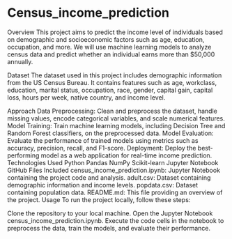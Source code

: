 # Census_income_prediction
Overview
This project aims to predict the income level of individuals based on demographic and socioeconomic factors such as age, education, occupation, and more. We will use machine learning models to analyze census data and predict whether an individual earns more than $50,000 annually.

Dataset
The dataset used in this project includes demographic information from the US Census Bureau. It contains features such as age, workclass, education, marital status, occupation, race, gender, capital gain, capital loss, hours per week, native country, and income level.

Approach
Data Preprocessing: Clean and preprocess the dataset, handle missing values, encode categorical variables, and scale numerical features.
Model Training: Train machine learning models, including Decision Tree and Random Forest classifiers, on the preprocessed data.
Model Evaluation: Evaluate the performance of trained models using metrics such as accuracy, precision, recall, and F1-score.
Deployment: Deploy the best-performing model as a web application for real-time income prediction.
Technologies Used
Python
Pandas
NumPy
Scikit-learn
Jupyter Notebook
GitHub
Files Included
census_income_prediction.ipynb: Jupyter Notebook containing the project code and analysis.
adult.csv: Dataset containing demographic information and income levels.
popdata.csv: Dataset containing population data.
README.md: This file providing an overview of the project.
Usage
To run the project locally, follow these steps:

Clone the repository to your local machine.
Open the Jupyter Notebook census_income_prediction.ipynb.
Execute the code cells in the notebook to preprocess the data, train the models, and evaluate their performance.
